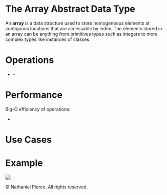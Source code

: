 
<h1>The Array Abstract Data Type</h1>

<p>An <strong>array</strong> is a data structure used to store homogeneous elements at contiguous locations that are accessable by index. The elements stored in an array can be anything from primitives types such as integers to more complex types like instances of classes.</p>

<h1>Operations</h1>

<ul>
  <li><strong></strong> - 
</ul>

<h1>Performance</h1>

<p>Big-O efficiency of operations:</p>

<ul>
  <li><strong></strong>

</ul>

<h1>Use Cases</h1>

<p></p>


<h1>Example</h1>

![](gif/x.gif)

<p>&copy; Nathaniel Pierce. All rights reserved.</p>
